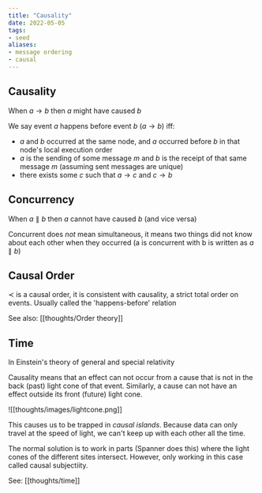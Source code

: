 ```yaml
---
title: "Causality"
date: 2022-05-05
tags:
- seed
aliases:
- message ordering
- causal
---
```


## Causality
When $a \rightarrow b$ then $a$ might have caused $b$

We say event $a$ happens before event $b$ ($a \rightarrow b$) iff:
- $a$ and $b$ occurred at the same node, and $a$ occurred before $b$ in that node's local execution order
- $a$ is the sending of some message $m$ and $b$ is the receipt of that same message $m$ (assuming sent messages are unique)
- there exists some $c$ such that $a \rightarrow c$ and $c \rightarrow b$

## Concurrency
When $a \parallel b$ then $a$ cannot have caused $b$ (and vice versa)

Concurrent does *not* mean simultaneous, it means two things did not know about each other when they occurred (a is concurrent with b is written as $a \parallel b$)

## Causal Order
$\prec$ is a causal order, it is consistent with causality, a strict total order on events. Usually called the 'happens-before' relation

See also: [[thoughts/Order theory]]

## Time
In Einstein's theory of general and special relativity

Causality means that an effect can not occur from a cause that is not in the back (past) light cone of that event. Similarly, a cause can not have an effect outside its front (future) light cone.

![[thoughts/images/lightcone.png]]

This causes us to be trapped in *causal islands*. Because data can only travel at the speed of light, we can't keep up with each other all the time. 

The normal solution is to work in parts (Spanner does this) where the light cones of the different sites intersect. However, only working in this case called causal subjectiity.

See: [[thoughts/time]]